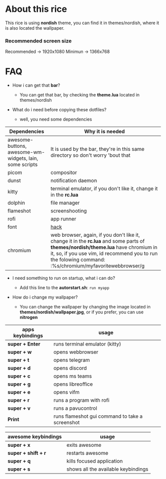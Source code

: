 # About this rice
This rice is using **nordish** theme, you can find it in themes/nordish,
where it is also located the wallpaper.

### Recommended screen size
Recommended -> 1920x1080
Minimun     -> 1366x768


# FAQ
- How i can get that **bar**?
    - You can get that bar, by checking the **theme.lua** located in themes/nordish

- What do i need before copying these dotfiles?
    - well, you need some dependencies

| Dependencies | Why it is needed |
| --- | --- |
| awesome-buttons, awesome-wm-widgets, lain, some scripts | It is used by the bar, they're in this same directory so don't worry 'bout that |
| picom | compositor |
| dunst | notification daemon |
| kitty | terminal emulator, if you don't like it, change it in the **rc.lua**|
| dolphin | file manager |
| flameshot | screenshooting |
| rofi | app runner |
| font | [hack](https://github.com/ryanoasis/nerd-fonts/blob/master/patched-fonts/Hack/Regular/complete/Hack%20Regular%20Nerd%20Font%20Complete%20Mono.ttf)|
| chromium | web browser, again, if you don't like it, change it in the **rc.lua** and some parts of **themes/nordish/theme.lua** have chromium in it, so, if you use vim, id recommend you to run the folowing command: :%s/chromium/myfavoritewebbrowser/g |

- I need something to run on startup, what i can do?
    - Add this line to the **autorstart.sh**: ``run myapp``

- How do i change my wallpaper?
    - You can change the wallpaper by changing the image located in **themes/nordish/wallpaper.jpg**, or if you prefer, you can use **nitrogen**

| apps keybindings | usage |
| --- | --- |
| **super + Enter** | runs terminal emulator (kitty) |
| **super + w** | opens webbrowser |
| **super + t** | opens telegram |
| **super + d** | opens discord |
| **super + c** | opens ms teams |
| **super + g** | opens libreoffice |
| **super + e** | opens vifm |
| **super + r** | runs a program with rofi |
| **super + v** | runs a pavucontrol |
| **Print** | runs flameshot gui command to take a screenshot |

| awesome keybindings | usage |
| --- | --- |
| **super + x** | exits awesome |
| **super + shift + r** | restarts awesome |
| **super + q**| kills focused application |
| **super + s** | shows all the available keybindings |


